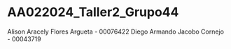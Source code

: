 # AA022024_Taller2_Grupo44

Alison Aracely Flores Argueta - 00076422
Diego Armando Jacobo Cornejo  - 00043719
